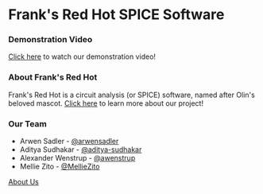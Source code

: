 # Frank's Red Hot SPICE Software

### Demonstration Video
[Click here](https://www.youtube.com/watch?v=dQw4w9WgXcQ) to watch our demonstration video!

### About Frank's Red Hot
Frank's Red Hot is a circuit analysis (or SPICE) software, named after Olin's beloved mascot.
[Click here](learn_more.md) to learn more about our project!


### Our Team
- Arwen Sadler - [@arwensadler](https://www.github.com/arwensadler)
- Aditya Sudhakar - [@aditya-sudhakar](https://www.github.com/aditya-sudhakar)
- Alexander Wenstrup - [@awenstrup](https://www.github.com/awenstrup)
- Mellie Zito - [@MellieZito](https://www.github.com/MellieZito)

[About Us](about_us.md)

